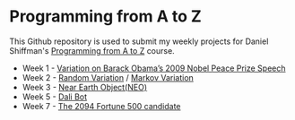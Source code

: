 # Programming from A to Z
This Github repository is used to submit my weekly projects for Daniel Shiffman's [Programming from A to Z](https://github.com/shiffman/A2Z-F18) course.

* Week 1 - [Variation on Barack Obama’s 2009 Nobel Peace Prize Speech](https://byjoohyunpark.github.io/a2z/week1/)
* Week 2 - [Random Variation](https://byjoohyunpark.github.io/a2z/week2/random/) / [Markov Variation](https://byjoohyunpark.github.io/a2z/week2/markov-chain/)
* Week 3 - [Near Earth Object(NEO)](https://byjoohyunpark.github.io/a2z/week3/)
* Week 5 - [Dali Bot](https://botsin.space/@Joohyun)
* Week 7 - [The 2094 Fortune 500 candidate](https://byjoohyunpark.github.io/a2z/week7/)
